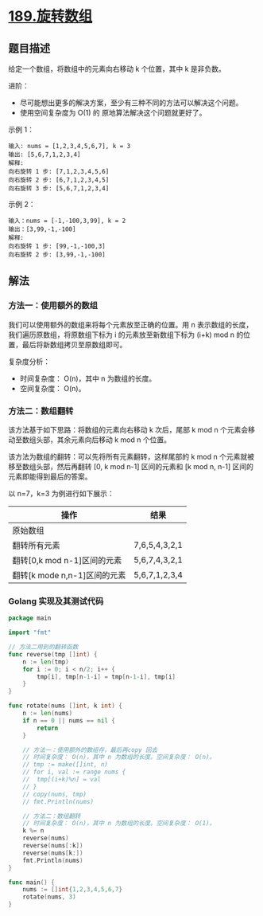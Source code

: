 # [189.旋转数组](https://leetcode-cn.com/problems/rotate-array/)

## 题目描述

给定一个数组，将数组中的元素向右移动 k 个位置，其中 k 是非负数。

进阶：

- 尽可能想出更多的解决方案，至少有三种不同的方法可以解决这个问题。
- 使用空间复杂度为 O(1) 的 原地算法解决这个问题就更好了。

示例 1：

```
输入: nums = [1,2,3,4,5,6,7], k = 3
输出: [5,6,7,1,2,3,4]
解释:
向右旋转 1 步: [7,1,2,3,4,5,6]
向右旋转 2 步: [6,7,1,2,3,4,5]
向右旋转 3 步: [5,6,7,1,2,3,4]
```

示例 2：

```
输入：nums = [-1,-100,3,99], k = 2
输出：[3,99,-1,-100]
解释: 
向右旋转 1 步: [99,-1,-100,3]
向右旋转 2 步: [3,99,-1,-100]
```

## 解法

### 方法一：使用额外的数组

我们可以使用额外的数组来将每个元素放至正确的位置。用 n 表示数组的长度，我们遍历原数组，将原数组下标为 i 的元素放至新数组下标为 (i+k) mod n 的位置，最后将新数组拷贝至原数组即可。

复杂度分析：

- 时间复杂度： O(n)，其中 n 为数组的长度。
- 空间复杂度： O(n)。

### 方法二：数组翻转

该方法基于如下思路：将数组的元素向右移动 k 次后，尾部 k mod n 个元素会移动至数组头部，其余元素向后移动 k mod n 个位置。

该方法为数组的翻转：可以先将所有元素翻转，这样尾部的 k mod n 个元素就被移至数组头部，然后再翻转 [0, k mod n-1] 区间的元素和 [k mod n, n-1] 区间的元素即能得到最后的答案。

以 n=7，k=3 为例进行如下展示：

| 操作 | 结果 |
| --- | --- |
| 原始数组 || 1,2,3,4,5,6,7 |
| 翻转所有元素 | 7,6,5,4,3,2,1 |
| 翻转[0,k mod n-1]区间的元素 | 5,6,7,4,3,2,1 |
| 翻转[k mode n,n-1]区间的元素 | 5,6,7,1,2,3,4 |


### Golang 实现及其测试代码

```go
package main

import "fmt"

// 方法二用到的翻转函数
func reverse(tmp []int) {
	n := len(tmp)
	for i := 0; i < n/2; i++ {
		tmp[i], tmp[n-1-i] = tmp[n-1-i], tmp[i]
	}
}

func rotate(nums []int, k int) {
	n := len(nums)
	if n == 0 || nums == nil {
		return
	}

	// 方法一：使用额外的数组存，最后再copy 回去
	// 时间复杂度： O(n)，其中 n 为数组的长度。空间复杂度： O(n)。
	// tmp := make([]int, n)
	// for i, val := range nums {
	// 	tmp[(i+k)%n] = val
	// }
	// copy(nums, tmp)
	// fmt.Println(nums)

	// 方法二：数组翻转
	// 时间复杂度： O(n)，其中 n 为数组的长度。空间复杂度： O(1)。
	k %= n
	reverse(nums)
	reverse(nums[:k])
	reverse(nums[k:])
	fmt.Println(nums)
}

func main() {
	nums := []int{1,2,3,4,5,6,7}
	rotate(nums, 3)
}
```
